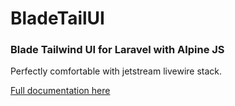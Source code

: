 # BladeTailUI
### Blade Tailwind UI for Laravel with Alpine JS

Perfectly comfortable with jetstream livewire stack.

[Full documentation here](https://bladetailui.com)
